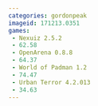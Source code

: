 ```yaml
---
categories: gordonpeak
imageid: 171213.0351
games:
 - Nexuiz 2.5.2
 - 62.58
 - OpenArena 0.8.8
 - 64.37
 - World of Padman 1.2
 - 74.47
 - Urban Terror 4.2.013
 - 34.63
---
```

